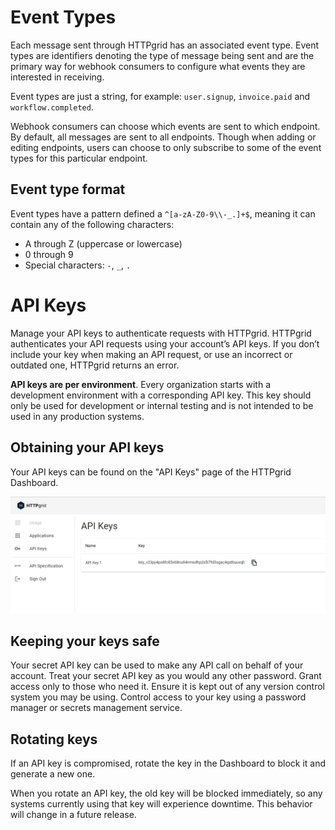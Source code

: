 # Event Types

Each message sent through HTTPgrid has an associated event type. Event types are identifiers denoting the type of message being sent and are the primary way for webhook consumers to configure what events they are interested in receiving.

Event types are just a string, for example: `user.signup`, `invoice.paid` and `workflow.completed`.

Webhook consumers can choose which events are sent to which endpoint. By default, all messages are sent to all endpoints. Though when adding or editing endpoints, users can choose to only subscribe to some of the event types for this particular endpoint.

## Event type format

Event types have a pattern defined a `^[a-zA-Z0-9\\-_.]+$`, meaning it can contain any of the following characters:

* A through Z (uppercase or lowercase)
* 0 through 9
* Special characters: `-`, `_`, `.`

# API Keys

Manage your API keys to authenticate requests with HTTPgrid. HTTPgrid authenticates your API requests using your account’s API keys. If you don’t include your key when making an API request, or use an incorrect or outdated one, HTTPgrid returns an error.

**API keys are per environment**. Every organization starts with a development environment with a corresponding API key. This key should only be used for development or internal testing and is not intended to be used in any production systems.

## Obtaining your API keys

Your API keys can be found on the "API Keys" page of the HTTPgrid Dashboard.

![](../images/obtaining-your-api-keys.png)

## Keeping your keys safe

Your secret API key can be used to make any API call on behalf of your account. Treat your secret API key as you would any other password. Grant access only to those who need it. Ensure it is kept out of any version control system you may be using. Control access to your key using a password manager or secrets management service.

## Rotating keys

If an API key is compromised, rotate the key in the Dashboard to block it and generate a new one.

When you rotate an API key, the old key will be blocked immediately, so any systems currently using that key will experience downtime. This behavior will change in a future release.
